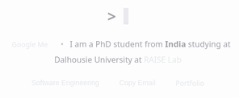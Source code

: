 <!-- Intro 
<h3 align="center">
        <samp>&gt; Hey There!, I am
                <b><a target="_blank" href="https://usmimukherjee.github.io/">Usmi Mukherjee</a></b> 
        </samp>
</h3>


<p align="center"> 
  <samp>
    <a href="https://www.google.com/search?q=Usmi+Mukherjee">「 Google Me 」</a>
    <br>
     I am a PhD student from <b>India</b> studying at Dalhousie University at <a href="https://github.com/RAISEDAL">「 RAISE Lab」</a>
    <br>
    <br>
        My Research Areas are - Software Engineering, NLP, and Simulation Modelling
  </samp>
</p>
<br />
 -->

 <!-- Interactive Intro -->
<div class="intro-wrap" role="region" aria-label="Intro">
  <h3 class="intro-title" aria-live="polite">
    <span class="prompt">&gt;</span>
    <span id="typewriter"></span>
    <span class="cursor" aria-hidden="true"></span>
  </h3>

  <p class="intro-sub">
    <a class="link-btn" href="https://www.google.com/search?q=Usmi+Mukherjee" rel="noopener">Google Me</a>
    <span class="dot">•</span>
    I am a PhD student from <b>India</b> studying at Dalhousie University at
    <a class="link-underline" href="https://github.com/RAISEDAL" rel="noopener">RAISE Lab</a>
  </p>

  <div class="chips" aria-label="Research areas">
    <button class="chip" data-words='["Software Engineering","NLP","Simulation Modelling"]' id="rotating-chip" type="button" aria-live="polite">
      Software Engineering
    </button>
    <button class="chip" id="copy-email" type="button" title="Copy email to clipboard">Copy Email</button>
    <a class="chip link-chip" href="https://usmimukherjee.github.io/" rel="noopener">Portfolio</a>
  </div>
</div>

<style>
  .intro-wrap { 
    --fg:#e5e7eb; --muted:#a1a1aa; --accent:#38bdf8;
    --chip-bg: rgba(255,255,255,0.06);
    --chip-brd: rgba(255,255,255,0.15);
    text-align:center; margin: 28px auto; max-width: 820px; padding: 0 12px;
    font-family: ui-sans-serif, system-ui, -apple-system, Segoe UI, Roboto, Inter, "Helvetica Neue", Arial, "Noto Sans", "Apple Color Emoji", "Segoe UI Emoji";
    color: var(--fg);
  }
  .intro-title { 
    display:inline-block; margin: 0 0 12px; font-weight: 700; 
    font-size: clamp(20px, 3.2vw, 30px); letter-spacing: .2px;
  }
  .prompt { color: var(--muted); margin-right: 6px }
  .cursor { display:inline-block; width: .6ch; height: 1.1em; translate: 0 .15em; 
            background: currentColor; opacity: .8; animation: blink 1s steps(1,end) infinite }
  @keyframes blink { 50% { opacity: 0; } }

  .intro-sub { 
    margin: 6px auto 14px; color: var(--muted); line-height: 1.6; 
    font-size: clamp(14px, 2.4vw, 16px);
  }
  .dot { margin: 0 8px; opacity: .6 }

  .link-underline {
    color: var(--fg); position: relative; text-decoration: none;
  }
  .link-underline::after {
    content:""; position:absolute; left:0; bottom:-2px; height:2px; width:100%;
    transform: scaleX(0); transform-origin:left; background: linear-gradient(90deg, var(--accent), #a78bfa);
    transition: transform .28s ease;
  }
  .link-underline:hover::after { transform: scaleX(1); }

  .link-btn {
    display: inline-flex; align-items: center; gap: 8px;
    padding: 6px 12px; border-radius: 999px; border: 1px solid var(--chip-brd);
    background: var(--chip-bg); color: var(--fg); text-decoration: none; 
    font-size: 14px; transition: transform .06s ease, background .25s ease, border-color .25s ease;
  }
  .link-btn:hover { background: rgba(56,189,248,.12); border-color: rgba(56,189,248,.45); }
  .link-btn:active { transform: translateY(1px) scale(.98); }

  .chips { display:flex; justify-content:center; gap: 10px; flex-wrap: wrap; margin-top: 8px; }
  .chip, .link-chip {
    display:inline-flex; align-items:center; gap:8px; cursor:pointer;
    padding: 8px 14px; border-radius: 999px; border: 1px solid var(--chip-brd);
    background: var(--chip-bg); color: var(--fg); font-size: 14px;
    transition: transform .08s ease, background .25s ease, border-color .25s ease, box-shadow .25s ease;
    text-decoration:none;
  }
  .chip:hover, .link-chip:hover { 
    background: rgba(167,139,250,.12); border-color: rgba(167,139,250,.45);
    box-shadow: 0 6px 18px rgba(167,139,250,.12);
  }
  .chip:active { transform: translateY(1px) scale(.98); }

  /* Respect users who prefer reduced motion */
  @media (prefers-reduced-motion: reduce) {
    .cursor { animation: none; }
    .link-underline::after { transition: none; }
    .chip, .link-chip, .link-btn { transition: none; }
  }
</style>

<script>
  // --- Typewriter for the greeting line ---
  (function typewriter(elId, text, speed){
    const el = document.getElementById(elId);
    if(!el) return;
    let i = 0;
    const tick = () => {
      el.textContent = text.slice(0, i++);
      if (i <= text.length) {
        setTimeout(tick, speed);
      }
    };
    // Fallback for users with reduced motion: print instantly
    const reduced = window.matchMedia && window.matchMedia('(prefers-reduced-motion: reduce)').matches;
    if (reduced) { el.textContent = text; return; }
    tick();
  })('typewriter', 'Hey there, I am Usmi Mukherjee', 28);

  // --- Rotating research areas on a chip ---
  (function rotateWords(btnId){
    const el = document.getElementById(btnId);
    if(!el) return;
    const words = JSON.parse(el.getAttribute('data-words') || '[]');
    if(!words.length) return;
    let idx = 0;
    const reduced = window.matchMedia && window.matchMedia('(prefers-reduced-motion: reduce)').matches;
    // Click to advance immediately; otherwise auto-rotate every 2.2s
    const next = () => { idx = (idx + 1) % words.length; el.textContent = words[idx]; };
    el.addEventListener('click', next);
    if (!reduced) setInterval(next, 2200);
  })('rotating-chip');

  // --- Copy email button ---
  (function setupCopy(btnId, email){
    const btn = document.getElementById(btnId);
    if(!btn) return;
    const original = 'Copy Email';
    btn.addEventListener('click', async () => {
      try {
        await navigator.clipboard.writeText(email);
        btn.textContent = 'Copied!';
        setTimeout(() => (btn.textContent = original), 1200);
      } catch (e) {
        btn.textContent = email; // fallback: reveal the email
        setTimeout(() => (btn.textContent = original), 3000);
      }
    });
  })('copy-email', 'usmimukherjee@dal.ca');
</script>

